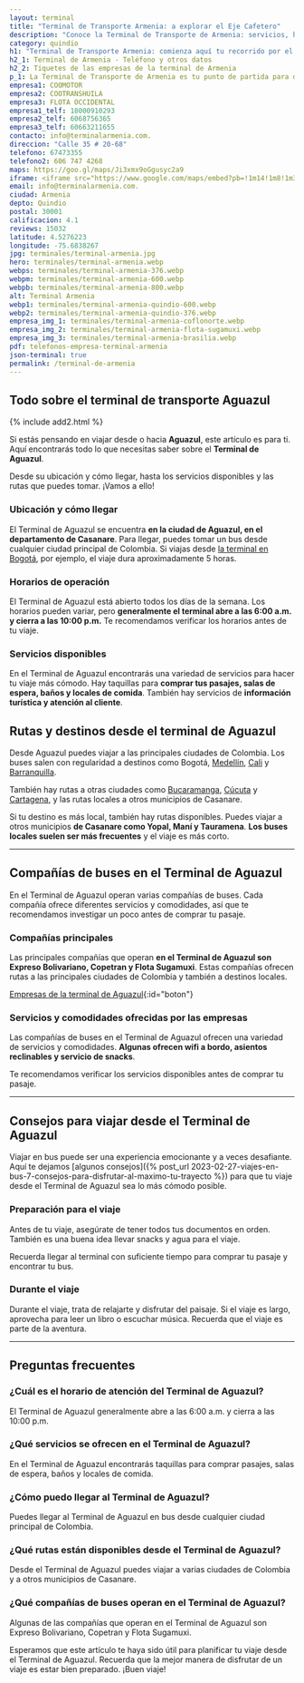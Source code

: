 ```yaml
---
layout: terminal
title: "Terminal de Transporte Armenia: a explorar el Eje Cafetero"
description: "Conoce la Terminal de Transporte de Armenia: servicios, horarios, empresas de bus y más. ¡Inicia tu aventura en el Eje Cafetero hoy mismo!"
category: quindio
h1: "Terminal de Transporte Armenia: comienza aquí tu recorrido por el Eje Cafetero"
h2_1: Terminal de Armenia - Teléfono y otros datos
h2_2: Tiquetes de las empresas de la terminal de Armenia 
p_1: La Terminal de Transporte de Armenia es tu punto de partida para descubrir el encanto del Eje Cafetero. Aquí encontrarás todo lo que necesitas para tu viaje.
empresa1: COOMOTOR
empresa2: COOTRANSHUILA
empresa3: FLOTA OCCIDENTAL
empresa1_telf: 18000910293
empresa2_telf: 6068756365
empresa3_telf: 60663211655
contacto: info@terminalarmenia.com.
direccion: "Calle 35 # 20-68"
telefono: 67473355 
telefono2: 606 747 4268
maps: https://goo.gl/maps/Ji3xmx9oGgusyc2a9
iframe: <iframe src="https://www.google.com/maps/embed?pb=!1m14!1m8!1m3!1d15909.470657403874!2d-75.6838267!3d4.5276223!3m2!1i1024!2i768!4f13.1!3m3!1m2!1s0x8e38f5bbee940aeb%3A0xcf578b19779d10b6!2sTerminal%20de%20Transportes%20de%20Armenia!5e0!3m2!1ses-419!2sco!4v1689976341155!5m2!1ses-419!2sco" width="100%" height="450" style="border:0;" allowfullscreen="" loading="lazy" referrerpolicy="no-referrer-when-downgrade"></iframe>
email: info@terminalarmenia.com.
ciudad: Armenia
depto: Quindio
postal: 30001
calificacion: 4.1
reviews: 15032
latitude: 4.5276223
longitude: -75.6838267
jpg: terminales/terminal-armenia.jpg
hero: terminales/terminal-armenia.webp
webps: terminales/terminal-armenia-376.webp
webpm: terminales/terminal-armenia-600.webp
webpb: terminales/terminal-armenia-800.webp
alt: Terminal Armenia
webp1: terminales/terminal-armenia-quindio-600.webp
webp2: terminales/terminal-armenia-quindio-376.webp
empresa_img_1: terminales/terminal-armenia-coflonorte.webp
empresa_img_2: terminales/terminal-armenia-flota-sugamuxi.webp
empresa_img_3: terminales/terminal-armenia-brasilia.webp
pdf: telefonos-empresa-terminal-armenia
json-terminal: true
permalink: /terminal-de-armenia
---
```


## Todo sobre el terminal de transporte Aguazul

{% include add2.html %}

Si estás pensando en viajar desde o hacia **Aguazul**, este artículo es para ti. Aquí encontrarás todo lo que necesitas saber sobre el **Terminal de Aguazul**.

Desde su ubicación y cómo llegar, hasta los servicios disponibles y las rutas que puedes tomar. ¡Vamos a ello!

### Ubicación y cómo llegar

El Terminal de Aguazul se encuentra **en la ciudad de Aguazul, en el departamento de Casanare**. Para llegar, puedes tomar un bus desde cualquier ciudad principal de Colombia. Si viajas desde [la terminal en Bogotá]({{'terminal-de-bogota'|relative_url}} "Terminal del norte de Bogotá"), por ejemplo, el viaje dura aproximadamente 5 horas.

### Horarios de operación

El Terminal de Aguazul está abierto todos los días de la semana. Los horarios pueden variar, pero **generalmente el terminal abre a las 6:00 a.m. y cierra a las 10:00 p.m.** Te recomendamos verificar los horarios antes de tu viaje.

### Servicios disponibles

En el Terminal de Aguazul encontrarás una variedad de servicios para hacer tu viaje más cómodo. Hay taquillas para **comprar tus pasajes, salas de espera, baños y locales de comida**. También hay servicios de **información turística y atención al cliente**.

## Rutas y destinos desde el terminal de Aguazul

Desde Aguazul puedes viajar a las principales ciudades de Colombia. Los buses salen con regularidad a destinos como Bogotá, [Medellín]({{'terminal-de-medellin'|relative_url}} "Terminal del norte de Medellín"), [Cali]({{'terminal-de-cali'|relative_url}} "Terminal Cali") y [Barranquilla]({{'terminal-de-barranquilla'|relative_url}} "Terminal de Barranquilla").

También hay rutas a otras ciudades como [Bucaramanga]({{'terminal-de-bucaramanga'|relative_url}} "Terminal Bucaramanga"), [Cúcuta]({{'terminal-de-cucuta'|relative_url}} "Terminal Cúcuta") y [Cartagena]({{'terminal-de-cartagena'|relative_url}} "Terminal Cartagena"), y las rutas locales a otros municipios de Casanare.

Si tu destino es más local, también hay rutas disponibles. Puedes viajar a otros municipios **de Casanare como Yopal, Maní y Tauramena**. **Los buses locales suelen ser más frecuentes** y el viaje es más corto.

----

## Compañías de buses en el Terminal de Aguazul

En el Terminal de Aguazul operan varias compañías de buses. Cada compañía ofrece diferentes servicios y comodidades, así que te recomendamos investigar un poco antes de comprar tu pasaje.

### Compañías principales

Las principales compañías que operan **en el Terminal de Aguazul son Expreso Bolivariano, Copetran y Flota Sugamuxi**. Estas compañías ofrecen rutas a las principales ciudades de Colombia y también a destinos locales.

[Empresas de la terminal de Aguazul]({{page.url}}/{{page.pdf}}){:id="boton"}

### Servicios y comodidades ofrecidas por las empresas

Las compañías de buses en el Terminal de Aguazul ofrecen una variedad de servicios y comodidades. **Algunas ofrecen wifi a bordo, asientos reclinables y servicio de snacks**.

Te recomendamos verificar los servicios disponibles antes de comprar tu pasaje.

----

## Consejos para viajar desde el Terminal de Aguazul

Viajar en bus puede ser una experiencia emocionante y a veces desafiante. Aquí te dejamos [algunos consejos]({% post_url 2023-02-27-viajes-en-bus-7-consejos-para-disfrutar-al-maximo-tu-trayecto %}) para que tu viaje desde el Terminal de Aguazul sea lo más cómodo posible.

### Preparación para el viaje

Antes de tu viaje, asegúrate de tener todos tus documentos en orden. También es una buena idea llevar snacks y agua para el viaje.

Recuerda llegar al terminal con suficiente tiempo para comprar tu pasaje y encontrar tu bus.

### Durante el viaje

Durante el viaje, trata de relajarte y disfrutar del paisaje. Si el viaje es largo, aprovecha para leer un libro o escuchar música. Recuerda que el viaje es parte de la aventura.

----

## Preguntas frecuentes

### ¿Cuál es el horario de atención del Terminal de Aguazul?

El Terminal de Aguazul generalmente abre a las 6:00 a.m. y cierra a las 10:00 p.m.

### ¿Qué servicios se ofrecen en el Terminal de Aguazul?

En el Terminal de Aguazul encontrarás taquillas para comprar pasajes, salas de espera, baños y locales de comida.

### ¿Cómo puedo llegar al Terminal de Aguazul?

Puedes llegar al Terminal de Aguazul en bus desde cualquier ciudad principal de Colombia.

### ¿Qué rutas están disponibles desde el Terminal de Aguazul?

Desde el Terminal de Aguazul puedes viajar a varias ciudades de Colombia y a otros municipios de Casanare.

### ¿Qué compañías de buses operan en el Terminal de Aguazul?

Algunas de las compañías que operan en el Terminal de Aguazul son Expreso Bolivariano, Copetran y Flota Sugamuxi.

Esperamos que este artículo te haya sido útil para planificar tu viaje desde el Terminal de Aguazul. Recuerda que la mejor manera de disfrutar de un viaje es estar bien preparado. ¡Buen viaje!
